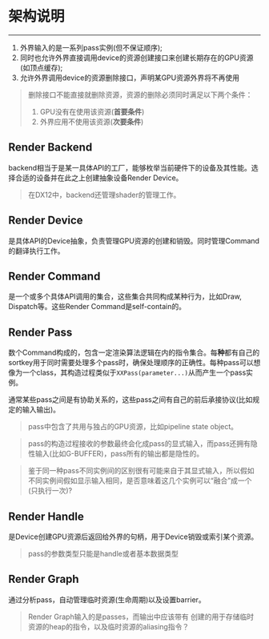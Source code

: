 # 架构说明

---

1. 外界输入的是一系列pass实例(但不保证顺序);
2. 同时也允许外界直接调用device的资源创建接口来创建长期存在的GPU资源(如顶点缓存);
3. 允许外界调用device的资源删除接口，声明某GPU资源外界将不再使用

> 删除接口不能直接就删除资源，资源的删除必须同时满足以下两个条件：
>
> 1. GPU没有在使用该资源(**首要条件**)
> 2. 外界应用不使用该资源(**次要条件**)

## Render Backend

backend相当于是某一具体API的工厂，能够枚举当前硬件下的设备及其性能。选择合适的设备并在此之上创建抽象设备Render Device。

> 在DX12中，backend还管理shader的管理工作。

## Render Device

是具体API的Device抽象，负责管理GPU资源的创建和销毁。同时管理Command的翻译执行工作。

## Render Command

是一个或多个具体API调用的集合，这些集合共同构成某种行为，比如Draw, Dispatch等。这些Render Command是self-contain的。

## Render Pass

数个Command构成的，包含一定渲染算法逻辑在内的指令集合。每**种**都有自己的sortkey用于同时需要处理多个pass时，确保处理顺序的正确性。每种pass可以想像为一个class，其构造过程类似于`XXPass(parameter...)`从而产生一个pass实例。

通常某些pass之间是有协助关系的，这些pass之间有自己的前后承接协议(比如规定的输入输出)。

> pass中包含了共用与独占的GPU资源，比如pipeline state object。

> pass的构造过程接收的参数最终会化成pass的显式输入，而pass还拥有隐性输入(比如G-BUFFER)，pass所有的输出都是隐性的。

> 鉴于同一种pass不同实例间的区别很有可能来自于其显式输入，所以假如不同实例间假如显示输入相同，是否意味着这几个实例可以“融合”成一个(只执行一次)?

## Render Handle

是Device创建GPU资源后返回给外界的句柄，用于Device销毁或索引某个资源。

> pass的参数类型只能是handle或者基本数据类型

## Render Graph

通过分析pass，自动管理临时资源(生命周期)以及设置barrier。

>  Render Graph输入的是passes，而输出中应该带有 创建的用于存储临时资源的heap的指令，以及临时资源的aliasing指令？